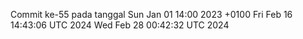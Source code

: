 Commit ke-55 pada tanggal Sun Jan 01 14:00 2023 +0100
Fri Feb 16 14:43:06 UTC 2024
Wed Feb 28 00:42:32 UTC 2024
